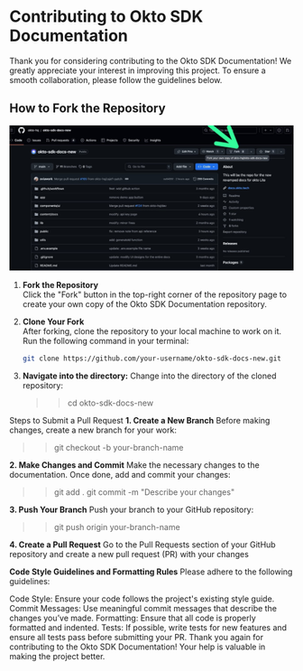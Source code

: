 # Contributing to Okto SDK Documentation

Thank you for considering contributing to the Okto SDK Documentation! We greatly appreciate your interest in improving this project. To ensure a smooth collaboration, please follow the guidelines below.

## How to Fork the Repository

![alt text](image.png)
1. **Fork the Repository**  
   Click the "Fork" button in the top-right corner of the repository page to create your own copy of the Okto SDK Documentation repository.

2. **Clone Your Fork**  
   After forking, clone the repository to your local machine to work on it. Run the following command in your terminal:
   ```bash
   git clone https://github.com/your-username/okto-sdk-docs-new.git
3. **Navigate into the directory:**
    Change into the directory of the cloned repository:
    >>cd okto-sdk-docs-new


Steps to Submit a Pull Request
**1. Create a New Branch**
Before making changes, create a new branch for your work:
>>git checkout -b your-branch-name

**2. Make Changes and Commit**
Make the necessary changes to the documentation. Once done, add and commit your changes:
>>git add .
>>git commit -m "Describe your changes"

**3. Push Your Branch**
Push your branch to your GitHub repository:
>>git push origin your-branch-name

**4. Create a Pull Request**
Go to the Pull Requests section of your GitHub repository and create a new pull request (PR) with your changes


**Code Style Guidelines and Formatting Rules**
Please adhere to the following guidelines:

Code Style: Ensure your code follows the project's existing style guide.
Commit Messages: Use meaningful commit messages that describe the changes you’ve made.
Formatting: Ensure that all code is properly formatted and indented.
Tests: If possible, write tests for new features and ensure all tests pass before submitting your PR.
Thank you again for contributing to the Okto SDK Documentation! Your help is valuable in making the project better.

